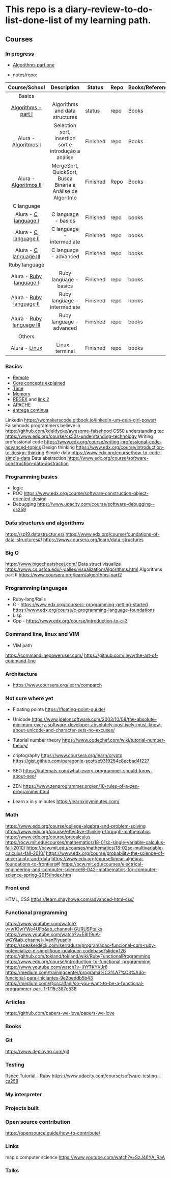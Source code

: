 # This repo is a diary-review-to-do-list-done-list of my learning path.

## Courses

### In progress
  * [Algorithms part one](https://www.coursera.org/learn/algorithms-part1/home/welcome)
  - notes/repo: 
  
  | Course/School | Description | Status | Repo | Books/References | Certificate |
  | :---: | :---: | --- | --- | --- | --- |
  | Basics |
  | [Algorithms - part I](https://www.coursera.org/learn/algorithms-part1/home/welcome) | Algorithms and data structures | status |repo | Books | Cert |
  | Alura - [Algoritmos I](https://cursos.alura.com.br/course/projetos-de-algoritmos-1) | Selection sort, insertion sort e introdução a análise | Finished | repo | Books | [Link](https://cursos.alura.com.br/user/biancalway/course/projetos-de-algoritmos-1/certificate) |
  | Alura - [Algoritmos II](https://cursos.alura.com.br/course/projetos-de-algoritmos-2) | MergeSort, QuickSort, Busca Binária e Análise de Algoritmo | Finished | Repo | Books | [Link](https://cursos.alura.com.br/user/biancalway/course/projetos-de-algoritmos-2/formalCertificate) |
  | C language |
  | Alura - [C language I](https://cursos.alura.com.br/course/introducao-a-programacao-com-c-parte-1) | C language - basics | Finished | repo | books | [Link](https://cursos.alura.com.br/user/biancalway/course/introducao-a-programacao-com-c-parte-1/formalCertificate) |
  | Alura - [C language II](https://cursos.alura.com.br/course/introducao-a-programacao-com-c-parte-2) | C language - intermediate | Finished | repo | books | [Link](https://cursos.alura.com.br/user/biancalway/course/introducao-a-programacao-com-c-parte-2/formalCertificate)
  | Alura - [C language III](https://cursos.alura.com.br/course/introducao-a-programacao-com-c-parte-3) | C language - advanced | Finished | repo | books | [Link](https://cursos.alura.com.br/user/biancalway/course/introducao-a-programacao-com-c-parte-3/formalCertificate) |
  | Ruby language |
  | Alura - [Ruby language I](https://cursos.alura.com.br/course/introducao-a-programacao-com-ruby-e-jogos-1) | Ruby language - basics | Finished| repo | books | [Link](https://cursos.alura.com.br/user/biancalway/course/introducao-a-programacao-com-ruby-e-jogos-1/formalCertificate) |
  | Alura - [Ruby language II](https://cursos.alura.com.br/course/introducao-a-programacao-com-ruby-e-jogos-2) | Ruby language - intermediate | Finished| repo | books | [Link](https://cursos.alura.com.br/user/biancalway/course/introducao-a-programacao-com-ruby-e-jogos-2/formalCertificate)
  | Alura - [Ruby language III](https://cursos.alura.com.br/course/introducao-a-programacao-com-ruby-e-jogos-3) | Ruby language - advanced | Finished| repo | books | [Link](https://cursos.alura.com.br/user/biancalway/course/introducao-a-programacao-com-ruby-e-jogos-3/formalCertificate)
  | Others |
  | Alura - [Linux](https://cursos.alura.com.br/course/linux-ubuntu) | Linux - terminal | Finished | repo | books | [Link](https://cursos.alura.com.br/user/biancalway/course/linux-ubuntu/formalCertificate) |
  

### Basics
  * [Remote](https://docs.google.com/spreadsheets/d/1TLJSlNxCbwRNxy14Toe1PYwbCTY7h0CNHeer9J0VRzE/htmlview#gid=1279011369)
  * [Core concepts explained](http://carlcheo.com/compsci)
  * [Time](https://unix4lyfe.org/time/)
  * [Memory](https://lwn.net/Articles/250967/)
  * [REGEX](https://github.com/regexhq) and [link 2](https://github.com/ziishaned/learn-regex)
  * [APACHE](https://www.google.com/search?q=apache&oq=apache&aqs=chrome..69i57.666j0j1&sourceid=chrome&ie=UTF-8)
  * [entrega continua](https://www.google.com/search?q=continuous+delivery&oq=continuous+delivery&aqs=chrome..69i57.2712j0j1&sourceid=chrome&ie=UTF-8)
  
  
  Linkedin
  https://womakerscode.gitbook.io/linkedin-um-guia-girl-power/
  Falsehoods programmers believe in
  https://github.com/kdeldycke/awesome-falsehood
  CS50 understanding tec
  https://www.edx.org/course/cs50s-understanding-technology
  Writing professional code
  https://www.edx.org/course/writing-professional-code-advanced-topics
  Design thinking
  https://www.edx.org/course/introduction-to-design-thinking
  Simple data
  https://www.edx.org/course/how-to-code-simple-data
  Data abstraction
  https://www.edx.org/course/software-construction-data-abstraction

### Programming basics

  - logic
  - POO
  https://www.edx.org/course/software-construction-object-oriented-design
  - Debugging
  https://www.udacity.com/course/software-debugging--cs259

### Data structures and algorithms
  https://sp19.datastructur.es/
  https://www.edx.org/course/foundations-of-data-structures#!
  https://www.coursera.org/learn/data-structures

 ### Big O
  https://www.bigocheatsheet.com/
  Data struct visualiza
  https://www.cs.usfca.edu/~galles/visualization/Algorithms.html
  Algorithms part II
  https://www.coursera.org/learn/algorithms-part2

### Programming languages
  - Ruby-lang/Rails
  - C - https://www.edx.org/course/c-programming-getting-started
  https://www.edx.org/course/c-programming-language-foundations
  - Lisp
  - Cpp - https://www.edx.org/course/introduction-to-c-3

### Command line, linux and VIM

  - VIM path

  https://commandlinepoweruser.com/
  https://github.com/jlevy/the-art-of-command-line

### Architecture

  - https://www.coursera.org/learn/comparch

### Not sure where yet
  - Floating points
  https://floating-point-gui.de/
  - Unicode
  https://www.joelonsoftware.com/2003/10/08/the-absolute-minimum-every-software-developer-absolutely-positively-must-know-about-unicode-and-character-sets-no-excuses/
  - Tutorial number theory
  https://www.codechef.com/wiki/tutorial-number-theory/

  - criptography
  https://www.coursera.org/learn/crypto
  https://gist.github.com/paragonie-scott/e9319254c8ecbad4f227
  - SEO
  https://katemats.com/what-every-programmer-should-know-about-seo/
  - ZEN
  https://www.zenprogrammer.org/en/10-rules-of-a-zen-programmer.html
  - Learn x in y minutes
  https://learnxinyminutes.com/

### Math

  https://www.edx.org/course/college-algebra-and-problem-solving
  https://www.edx.org/course/effective-thinking-through-mathematics
  https://www.edx.org/course/precalculus
  https://ocw.mit.edu/courses/mathematics/18-01sc-single-variable-calculus-fall-2010/
  https://ocw.mit.edu/courses/mathematics/18-02sc-multivariable-calculus-fall-2010/
  https://www.edx.org/course/probability-the-science-of-uncertainty-and-data
  https://www.edx.org/course/linear-algebra-foundations-to-frontiers#!
  https://ocw.mit.edu/courses/electrical-engineering-and-computer-science/6-042j-mathematics-for-computer-science-spring-2015/index.htm


### Front end

HTML, CSS
  https://learn.shayhowe.com/advanced-html-css/

### Functional programming

  https://www.youtube.com/watch?v=w1OwYWe4UFo&ab_channel=GURUSPtalks
  https://www.youtube.com/watch?v=E8I19uA-wGY&ab_channel=IvanPlyusnin
  https://speakerdeck.com/serradura/programacao-funcional-com-ruby-potencialize-e-simplifique-qualquer-codebase?slide=126
  https://github.com/tokland/tokland/wiki/RubyFunctionalProgramming
  https://www.edx.org/course/introduction-to-functional-programming
  https://www.youtube.com/watch?v=jIYfTKYXJr8
  https://medium.com/trainingcenter/programa%C3%A7%C3%A3o-funcional-para-iniciantes-9e2beddb5b43
  https://medium.com/@cscalfani/so-you-want-to-be-a-functional-programmer-part-1-1f15e387e536

### Articles

  https://github.com/papers-we-love/papers-we-love

### Books

### Git
https://www.deployhq.com/git

### Testing
 
  [Rspec Tutorial - Ruby](https://www.tutorialspoint.com/rspec/rspec_writing_specs.htm)
  https://www.udacity.com/course/software-testing--cs258

### My interpreter

### Projects built

### Open source contribution

  https://opensource.guide/how-to-contribute/

### Links

  map o computer science
  https://www.youtube.com/watch?v=SzJ46YA_RaA

### Talks
